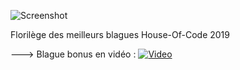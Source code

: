 ![Screenshot](http://www.house-of-code.fr/wp-content/uploads/2017/10/cropped-Logotype-HOUSE-OF-CODE-2017-DEF-CMJN-300x300.jpg)


Florilège des meilleurs blagues House-Of-Code 2019


---> Blague bonus en vidéo :
[![Video](http://img.youtube.com/vi/IioHshc8rHQ/0.jpg)](http://www.youtube.com/watch?v=IioHshc8rHQ)